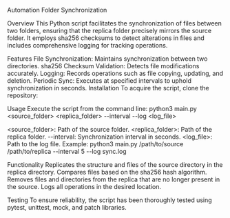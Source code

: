 Automation Folder Synchronization

Overview
This Python script facilitates the synchronization of files between two folders, ensuring that the replica folder precisely mirrors the source folder. It employs sha256 checksums to detect alterations in files and includes comprehensive logging for tracking operations.

Features
File Synchronization: Maintains synchronization between two directories.
sha256 Checksum Validation: Detects file modifications accurately.
Logging: Records operations such as file copying, updating, and deletion.
Periodic Sync: Executes at specified intervals to uphold synchronization in seconds.
Installation
To acquire the script, clone the repository:

Usage
Execute the script from the command line: python3 main.py <source_folder> <replica_folder> --interval --log <log_file>

<source_folder>: Path of the source folder.
<replica_folder>: Path of the replica folder.
--interval: Synchronization interval in seconds.
<log_file>: Path to the log file.
Example: python3 main.py /path/to/source /path/to/replica --interval 5 --log sync.log

Functionality
Replicates the structure and files of the source directory in the replica directory.
Compares files based on the sha256 hash algorithm.
Removes files and directories from the replica that are no longer present in the source.
Logs all operations in the desired location.

Testing
To ensure reliability, the script has been thoroughly tested using pytest, unittest, mock, and patch libraries.
